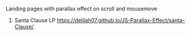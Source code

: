 Landing pages with parallax effect on scroll and mousemove

1. Santa Clause LP
   https://delilah07.github.io/JS-Parallax-Effect/santa-Clause/
